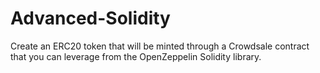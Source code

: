 # Advanced-Solidity
Create an ERC20 token that will be minted through a Crowdsale contract that you can leverage from the OpenZeppelin Solidity library.
